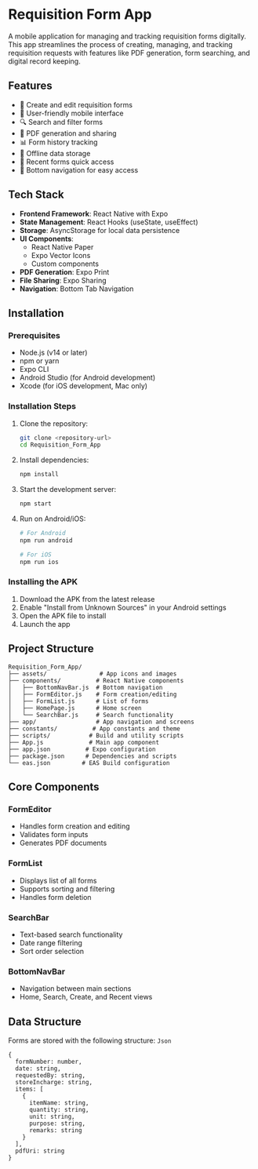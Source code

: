 # Requisition Form App

A mobile application for managing and tracking requisition forms digitally. This app streamlines the process of creating, managing, and tracking requisition requests with features like PDF generation, form searching, and digital record keeping.

## Features

- 📝 Create and edit requisition forms
- 📱 User-friendly mobile interface
- 🔍 Search and filter forms
- 📄 PDF generation and sharing
- 📊 Form history tracking
- 💾 Offline data storage
- 🔄 Recent forms quick access
- 📱 Bottom navigation for easy access

## Tech Stack

- **Frontend Framework**: React Native with Expo
- **State Management**: React Hooks (useState, useEffect)
- **Storage**: AsyncStorage for local data persistence
- **UI Components**: 
  - React Native Paper
  - Expo Vector Icons
  - Custom components
- **PDF Generation**: Expo Print
- **File Sharing**: Expo Sharing
- **Navigation**: Bottom Tab Navigation

## Installation

### Prerequisites

- Node.js (v14 or later)
- npm or yarn
- Expo CLI
- Android Studio (for Android development)
- Xcode (for iOS development, Mac only)

### Installation Steps

1. Clone the repository:
   ```bash
   git clone <repository-url>
   cd Requisition_Form_App
   ```

2. Install dependencies:
   ```bash
   npm install
   ```

3. Start the development server:
   ```bash
   npm start
   ```

4. Run on Android/iOS:
   ```bash
   # For Android
   npm run android

   # For iOS
   npm run ios
   ```

### Installing the APK

1. Download the APK from the latest release
2. Enable "Install from Unknown Sources" in your Android settings
3. Open the APK file to install
4. Launch the app

## Project Structure

```
Requisition_Form_App/
├── assets/               # App icons and images
├── components/          # React Native components
│   ├── BottomNavBar.js  # Bottom navigation
│   ├── FormEditor.js    # Form creation/editing
│   ├── FormList.js      # List of forms
│   ├── HomePage.js      # Home screen
│   └── SearchBar.js     # Search functionality
├── app/                 # App navigation and screens
├── constants/          # App constants and theme
├── scripts/           # Build and utility scripts
├── App.js             # Main app component
├── app.json          # Expo configuration
├── package.json      # Dependencies and scripts
└── eas.json         # EAS Build configuration
```

## Core Components

### FormEditor
- Handles form creation and editing
- Validates form inputs
- Generates PDF documents

### FormList
- Displays list of all forms
- Supports sorting and filtering
- Handles form deletion

### SearchBar
- Text-based search functionality
- Date range filtering
- Sort order selection

### BottomNavBar
- Navigation between main sections
- Home, Search, Create, and Recent views

## Data Structure

Forms are stored with the following structure:
```Json```
```
{
  formNumber: number,
  date: string,
  requestedBy: string,
  storeIncharge: string,
  items: [
    {
      itemName: string,
      quantity: string,
      unit: string,
      purpose: string,
      remarks: string
    }
  ],
  pdfUri: string
}
```

